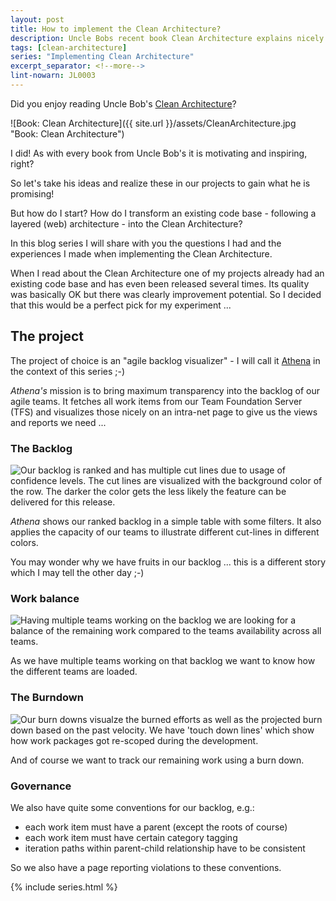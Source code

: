```yaml
---
layout: post
title: How to implement the Clean Architecture?
description: Uncle Bobs recent book Clean Architecture explains nicely how we should setup the architecture of our projects and which guidelines should drive our decisions. In theory this all sounds logical and easy but what happens when theory meets reality?
tags: [clean-architecture]
series: "Implementing Clean Architecture"
excerpt_separator: <!--more-->
lint-nowarn: JL0003
---
```


Did you enjoy reading Uncle Bob's [Clean Architecture](/Clean-Architecture)? 

![Book: Clean Architecture]({{ site.url }}/assets/CleanArchitecture.jpg "Book: Clean Architecture")

I did! As with every book from Uncle Bob's it is motivating and inspiring, right?

So let's take his ideas and realize these in our projects to gain what he is promising!

But how do I start? 
How do I transform an existing code base - following a layered (web) architecture - into the Clean Architecture?

<!--more-->

In this blog series I will share with you the questions I had and the experiences I made when
implementing the Clean Architecture.

When I read about the Clean Architecture one of my projects already had an existing code base and 
has even been released several times. Its quality was basically OK but there was clearly 
improvement potential. So I decided that this would be a perfect pick for my experiment ...

## The project

The project of choice is an "agile backlog visualizer" - I will call it 
[Athena](https://en.wikipedia.org/wiki/Athena) in the context of this series ;-)

*Athena's* mission is to bring maximum transparency into the backlog of our agile teams.
It fetches all work items from our Team Foundation Server (TFS) and visualizes those
nicely on an intra-net page to give us the views and reports we need ...

### The Backlog

<img src="{{ site.url }}/assets/clean-architecture/backlog.png" class="dynimg" title="Ranked backlog with cut lines" alt="Our backlog is ranked and has multiple cut lines due to usage of confidence levels. The cut lines are visualized with the background color of the row. The darker the color gets the less likely the feature can be delivered for this release."/>

*Athena* shows our ranked backlog in a simple table with some filters.
It also applies the capacity of our teams to illustrate different cut-lines in different colors.

You may wonder why we have fruits in our backlog ... this is a different story which I may tell the other day ;-)

### Work balance

<img src="{{ site.url }}/assets/clean-architecture/work-balance.png" class="dynimg" title="Availability compared to remaining work per team" alt="Having multiple teams working on the backlog we are looking for a balance of the remaining work compared to the teams availability across all teams."/>

As we have multiple teams working on that backlog we want to know how the different teams are loaded.

### The Burndown

<img src="{{ site.url }}/assets/clean-architecture/burndown.png" class="dynimg" title="Burn down of remaining work across all teams." alt="Our burn downs visualze the burned efforts as well as the projected burn down based on the past velocity. We have 'touch down lines' which show how work packages got re-scoped during the development."/>

And of course we want to track our remaining work using a burn down.

### Governance

We also have quite some conventions for our backlog, e.g.:

- each work item must have a parent (except the roots of course)
- each work item must have certain category tagging
- iteration paths within parent-child relationship have to be consistent

So we also have a page reporting violations to these conventions.

{% include series.html %}
